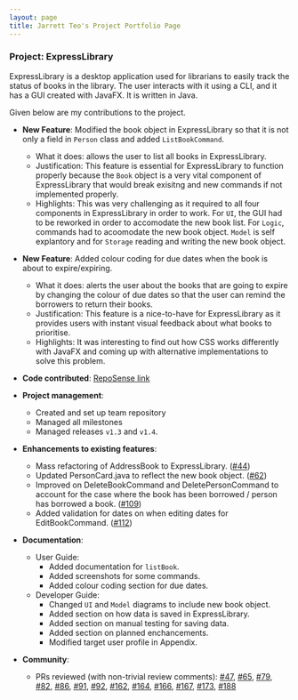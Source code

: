 ```yaml
---
layout: page
title: Jarrett Teo's Project Portfolio Page
---
```


### Project: ExpressLibrary

ExpressLibrary is a desktop application used for librarians to easily track the status of books in the library. The user interacts with it using a CLI, and it has a GUI created with JavaFX. It is written in Java.

Given below are my contributions to the project.

* **New Feature**: Modified the book object in ExpressLibrary so that it is not only a field in `Person` class and added `ListBookCommand`.
  * What it does: allows the user to list all books in
    ExpressLibrary.
  * Justification: This feature is essential for ExpressLibrary to function properly because the `Book` object is a very vital component of ExpressLibrary that would break exisitng and new commands if not implemented properly.
  * Highlights: This was very challenging as it required to all four components in ExpressLibrary in order to work. For `UI`, the GUI had to be reworked in order to accomodate the new book list. For `Logic`, commands had to acoomodate the new book object. `Model` is self explantory and for `Storage` reading and writing the new book object.

* **New Feature**: Added colour coding for due dates when the book is about to expire/expiring.
  * What it does: alerts the user about the books that are going to expire by changing the colour of due dates so that the user can remind the borrowers to return their books.
  * Justification: This feature is a nice-to-have for ExpressLibrary as it provides users with instant visual feedback about what books to prioritise.
  * Highlights: It was interesting to find out how CSS works differently with JavaFX and coming up with alternative implementations to solve this problem.

* **Code contributed**: [RepoSense link](https://nus-cs2103-ay2223s2.github.io/tp-dashboard/?search=jarrett&sort=groupTitle&sortWithin=title&timeframe=commit&mergegroup=&groupSelect=groupByRepos&breakdown=true&checkedFileTypes=docs~functional-code~test-code~other&since=2023-02-17&tabOpen=true&tabType=authorship&zFR=false&tabAuthor=Jarrett0203&tabRepo=AY2223S2-CS2103T-T12-3%2Ftp%5Bmaster%5D&authorshipIsMergeGroup=false&authorshipFileTypes=docs~functional-code~test-code~other&authorshipIsBinaryFileTypeChecked=false&authorshipIsIgnoredFilesChecked=false)

* **Project management**:
  * Created and set up team repository
  * Managed all milestones
  * Managed releases `v1.3` and `v1.4`.

* **Enhancements to existing features**:
  * Mass refactoring of AddressBook to ExpressLibrary. ([\#44](https://github.com/AY2223S2-CS2103T-T12-3/tp/pull/44))
  * Updated PersonCard.java to reflect the new book object. ([\#62](https://github.com/AY2223S2-CS2103T-T12-3/tp/pull/62))
  * Improved on DeleteBookCommand and DeletePersonCommand to account for the case where the book has been borrowed / person has borrowed a book. ([\#109](https://github.com/AY2223S2-CS2103T-T12-3/tp/pull/109))
  * Added validation for dates on when editing dates for EditBookCommand. ([\#112](https://github.com/AY2223S2-CS2103T-T12-3/tp/pull/112))

* **Documentation**:
  * User Guide:
    * Added documentation for `listBook`.
    * Added screenshots for some commands.
    * Added colour coding section for due dates.
  * Developer Guide:
    * Changed `UI` and `Model` diagrams to include new book object.
    * Added section on how data is saved in ExpressLibrary.
    * Added section on manual testing for saving data.
    * Added section on planned enchancements.
    * Modified target user profile in Appendix.

* **Community**:
  * PRs reviewed (with non-trivial review comments):
  [\#47](https://github.com/AY2223S2-CS2103T-T12-3/tp/pull/47), [\#65](https://github.com/AY2223S2-CS2103T-T12-3/tp/pull/65), [\#79](https://github.com/AY2223S2-CS2103T-T12-3/tp/pull/79), [\#82](https://github.com/AY2223S2-CS2103T-T12-3/tp/pull/82), [\#86](https://github.com/AY2223S2-CS2103T-T12-3/tp/pull/86), [\#91](https://github.com/AY2223S2-CS2103T-T12-3/tp/pull/91), [\#92](https://github.com/AY2223S2-CS2103T-T12-3/tp/pull/92), [\#162](https://github.com/AY2223S2-CS2103T-T12-3/tp/pull/162), [\#164](https://github.com/AY2223S2-CS2103T-T12-3/tp/pull/164), [\#166](https://github.com/AY2223S2-CS2103T-T12-3/tp/pull/166), [\#167](https://github.com/AY2223S2-CS2103T-T12-3/tp/pull/167), [\#173](https://github.com/AY2223S2-CS2103T-T12-3/tp/pull/173), [\#188](https://github.com/AY2223S2-CS2103T-T12-3/tp/pull/188)
